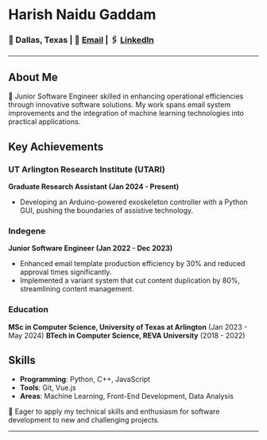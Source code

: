 # Harish Naidu Gaddam

### 📍 Dallas, Texas | 📧 [Email](mailto:harish.naidu0207@gmail.com) | 🖇 [LinkedIn](https://linkedin.com/in/g-harish-naidu)

---

## About Me
🚀 Junior Software Engineer skilled in enhancing operational efficiencies through innovative software solutions. My work spans email system improvements and the integration of machine learning technologies into practical applications.

## Key Achievements

### UT Arlington Research Institute (UTARI)
**Graduate Research Assistant (Jan 2024 - Present)**
- Developing an Arduino-powered exoskeleton controller with a Python GUI, pushing the boundaries of assistive technology.

### Indegene
**Junior Software Engineer (Jan 2022 - Dec 2023)**
- Enhanced email template production efficiency by 30% and reduced approval times significantly.
- Implemented a variant system that cut content duplication by 80%, streamlining content management.

### Education
**MSc in Computer Science, University of Texas at Arlington** (Jan 2023 - May 2024)
**BTech in Computer Science, REVA University** (2018 - 2022)

## Skills
- **Programming**: Python, C++, JavaScript
- **Tools**: Git, Vue.js
- **Areas**: Machine Learning, Front-End Development, Data Analysis

🌟 Eager to apply my technical skills and enthusiasm for software development to new and challenging projects.

---

